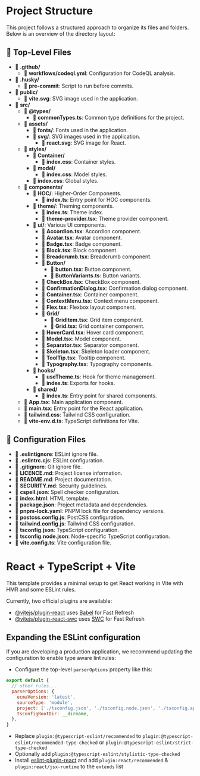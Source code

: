 # Project Structure

This project follows a structured approach to organize its files and folders. Below is an overview of the directory layout:

## 📁 Top-Level Files
- 📄 **.github/**
  - 📄 **workflows/codeql.yml**: Configuration for CodeQL analysis.
- 📄 **.husky/**
  - 📄 **pre-commit**: Script to run before commits.
- 📄 **public/**
  - 📄 **vite.svg**: SVG image used in the application.
- 📄 **src/**
  - 📁 **@types/**
    - 📄 **commonTypes.ts**: Common type definitions for the project.
  - 📁 **assets/**
    - 📁 **fonts/**: Fonts used in the application.
    - 📁 **svg/**: SVG images used in the application.
      - 📄 **react.svg**: SVG image for React.
  - 📁 **styles/**
    - 📁 **Container/**
      - 📄 **index.css**: Container styles.
    - 📁 **model/**
      - 📄 **index.css**: Model styles.
    - 📄 **index.css**: Global styles.
  - 📁 **components/**
    - 📁 **HOC/**: Higher-Order Components.
      - 📄 **index.ts**: Entry point for HOC components.
    - 📁 **theme/**: Theming components.
      - 📄 **index.ts**: Theme index.
      - 📄 **theme-provider.tsx**: Theme provider component.
    - 📁 **ui/**: Various UI components.
      - 📄 **Accordion.tsx**: Accordion component.
      - 📄 **Avatar.tsx**: Avatar component.
      - 📄 **Badge.tsx**: Badge component.
      - 📄 **Block.tsx**: Block component.
      - 📄 **Breadcrumb.tsx**: Breadcrumb component.
      - 📁 **Button/**
        - 📄 **button.tsx**: Button component.
        - 📄 **ButtonVariants.ts**: Button variants.
      - 📄 **CheckBox.tsx**: CheckBox component.
      - 📄 **ConfirmationDialog.tsx**: Confirmation dialog component.
      - 📄 **Container.tsx**: Container component.
      - 📄 **ContextMenu.tsx**: Context menu component.
      - 📄 **Flex.tsx**: Flexbox layout component.
      - 📁 **Grid/**
        - 📄 **GridItem.tsx**: Grid item component.
        - 📄 **Grid.tsx**: Grid container component.
      - 📄 **HoverCard.tsx**: Hover card component.
      - 📄 **Model.tsx**: Model component.
      - 📄 **Separator.tsx**: Separator component.
      - 📄 **Skeleton.tsx**: Skeleton loader component.
      - 📄 **ToolTip.tsx**: Tooltip component.
      - 📄 **Typography.tsx**: Typography components.
    - 📁 **hooks/**
      - 📄 **useTheme.ts**: Hook for theme management.
      - 📄 **index.ts**: Exports for hooks.
    - 📁 **shared/**
      - 📄 **index.ts**: Entry point for shared components.
  - 📄 **App.tsx**: Main application component.
  - 📄 **main.tsx**: Entry point for the React application.
  - 📄 **tailwind.css**: Tailwind CSS configuration.
  - 📄 **vite-env.d.ts**: TypeScript definitions for Vite.

## 📄 Configuration Files
- 📄 **.eslintignore**: ESLint ignore file.
- 📄 **.eslintrc.cjs**: ESLint configuration.
- 📄 **.gitignore**: Git ignore file.
- 📄 **LICENCE.md**: Project license information.
- 📄 **README.md**: Project documentation.
- 📄 **SECURITY.md**: Security guidelines.
- 📄 **cspell.json**: Spell checker configuration.
- 📄 **index.html**: HTML template.
- 📄 **package.json**: Project metadata and dependencies.
- 📄 **pnpm-lock.yaml**: PNPM lock file for dependency versions.
- 📄 **postcss.config.js**: PostCSS configuration.
- 📄 **tailwind.config.js**: Tailwind CSS configuration.
- 📄 **tsconfig.json**: TypeScript configuration.
- 📄 **tsconfig.node.json**: Node-specific TypeScript configuration.
- 📄 **vite.config.ts**: Vite configuration file.

# React + TypeScript + Vite

This template provides a minimal setup to get React working in Vite with HMR and some ESLint rules.

Currently, two official plugins are available:

- [@vitejs/plugin-react](https://github.com/vitejs/vite-plugin-react/blob/main/packages/plugin-react/README.md) uses [Babel](https://babeljs.io/) for Fast Refresh
- [@vitejs/plugin-react-swc](https://github.com/vitejs/vite-plugin-react-swc) uses [SWC](https://swc.rs/) for Fast Refresh

## Expanding the ESLint configuration

If you are developing a production application, we recommend updating the configuration to enable type aware lint rules:

- Configure the top-level `parserOptions` property like this:

```js
export default {
  // other rules...
  parserOptions: {
    ecmaVersion: 'latest',
    sourceType: 'module',
    project: ['./tsconfig.json', './tsconfig.node.json', './tsconfig.app.json'],
    tsconfigRootDir: __dirname,
  },
}
```

- Replace `plugin:@typescript-eslint/recommended` to `plugin:@typescript-eslint/recommended-type-checked` or `plugin:@typescript-eslint/strict-type-checked`
- Optionally add `plugin:@typescript-eslint/stylistic-type-checked`
- Install [eslint-plugin-react](https://github.com/jsx-eslint/eslint-plugin-react) and add `plugin:react/recommended` & `plugin:react/jsx-runtime` to the `extends` list
